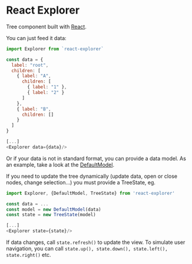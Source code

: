 # React Explorer

Tree component built with [React](http://facebook.github.io/react).

You can just feed it data:

```js
import Explorer from `react-explorer`

const data = {
  label: "root",
  children: [
    { label: "A",
      children: [
        { label: "1" },
        { label: "2" }
      ]
    }, 
    { label: "B",
      children: []
    }
  ]
}

[...]
<Explorer data={data}/>
```

Or if your data is not in standard format, you can provide a data model. As an example, take a look 
at the [DefaultModel](https://github.com/pcdv/react-explorer/blob/master/src/DefaultModel.js).

If you need to update the tree dynamically (update data, open or close nodes, change selection...) 
you must provide a TreeState, eg.

```js
import Explorer, {DefaultModel, TreeState} from 'react-explorer'

const data = ...
const model = new DefaultModel(data)
const state = new TreeState(model)

[...]
<Explorer state={state}/>
```

If data changes, call ```state.refresh()``` to update the view. To simulate user navigation, you can call
```state.up(), state.down(), state.left(), state.right()``` etc.
 

